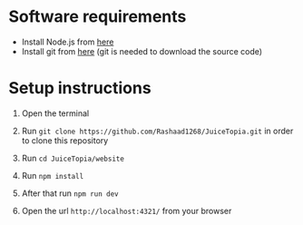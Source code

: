 # Software requirements

- Install Node.js from [here](https://nodejs.org/en/download/current)
- Install git from [here](https://git-scm.com/downloads) (git is needed to download the source code)

# Setup instructions

1. Open the terminal

2. Run `git clone https://github.com/Rashaad1268/JuiceTopia.git` in order to clone this repository

3. Run `cd JuiceTopia/website`

4. Run `npm install`

5. After that run `npm run dev`

6. Open the url `http://localhost:4321/` from your browser
